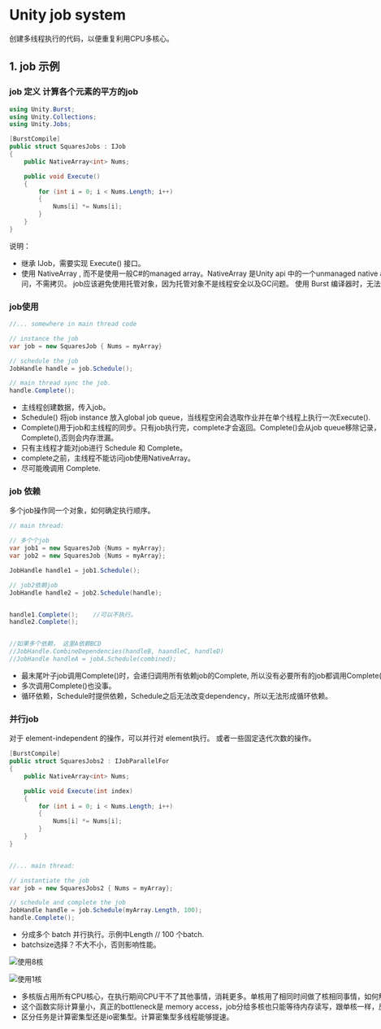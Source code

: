 # Unity job system

 <div style="width: 1000px">

创建多线程执行的代码，以便重复利用CPU多核心。

## 1. job 示例

### job 定义 计算各个元素的平方的job

```csharp
using Unity.Burst;
using Unity.Collections;
using Unity.Jobs;

[BurstCompile]
public struct SquaresJobs : IJob
{
    public NativeArray<int> Nums;

    public void Execute()
    {
        for (int i = 0; i < Nums.Length; i++)
        {
            Nums[i] *= Nums[i];
        }
    }
}

```

说明：

- 继承 IJob，需要实现 Execute() 接口。
- 使用 NativeArray , 而不是使用一般C#的managed array。NativeArray 是Unity api 中的一个unmanaged native array, 线程安全，且jobs能与主线程共享访问，不需拷贝。
job应该避免使用托管对象，因为托管对象不是线程安全以及GC问题。 使用 Burst 编译器时，无法使用托管对象。

### job使用

```csharp
//... somewhere in main thread code

// instance the job
var job = new SquaresJob { Nums = myArray}

// schedule the job
JobHandle handle = job.Schedule();

// main thread sync the job.
handle.Complete();

```

- 主线程创建数据，传入job。
- Schedule() 将job instance 放入global job queue，当线程空闲会选取作业并在单个线程上执行一次Execute().
- Complete()用于job和主线程的同步。只有job执行完，complete才会返回。Complete()会从job queue移除记录，因此所有Schedule的job必须要Complete(),否则会内存泄漏。
- 只有主线程才能对job进行 Schedule 和 Complete。
- complete之前，主线程不能访问job使用NativeArray。
- 尽可能晚调用 Complete.

### job 依赖

多个job操作同一个对象，如何确定执行顺序。

```csharp
// main thread:

// 多个个job
var job1 = new SquaresJob {Nums = myArray};
var job2 = new SquaresJob {Nums = myArray};

JobHandle handle1 = job1.Schedule();

// job2依赖job
JobHandle handle2 = job2.Schedule(handle);


handle1.Complete();    //可以不执行。
handle2.Complete();


//如果多个依赖， 这里A依赖BCD
//JobHandle.CombineDependencies(handleB, haandleC, handleD)
//JobHandle handleA = jobA.Schedule(combined);

```

- 最末尾叶子job调用Complete()时，会递归调用所有依赖job的Complete, 所以没有必要所有的job都调用Complete()。
- 多次调用Complete()也没事。
- 循环依赖，Schedule时提供依赖，Schedule之后无法改变dependency，所以无法形成循环依赖。

### 并行job

对于 element-independent 的操作，可以并行对 element执行。 或者一些固定迭代次数的操作。

```csharp
[BurstCompile]
public struct SquaresJobs2 : IJobParallelFor
{
    public NativeArray<int> Nums;

    public void Execute(int index)
    {
        for (int i = 0; i < Nums.Length; i++)
        {
            Nums[i] *= Nums[i];
        }
    }
}


//... main thread:

// instantiate the job
var job = new SquaresJobs2 { Nums = myArray};

// schedule and complete the job
JobHandle handle = job.Schedule(myArray.Length, 100);
handle.Complete();

```

- 分成多个 batch 并行执行。示例中Length // 100 个batch.
- batchsize选择？不大不小，否则影响性能。

![使用8核](./pictures/1_jobs_1.png)

![使用1核](./pictures/1_jobs_2.png)

- 多核版占用所有CPU核心，在执行期间CPU干不了其他事情，消耗更多。单核用了相同时间做了核相同事情，如何解释？
- 这个函数实际计算量小，真正的bottleneck是 memory access，job分给多核也只能等待内存读写，跟单核一样，反而多占用了cpu时间。
- 区分任务是计算密集型还是io密集型。计算密集型多线程能够提速。
